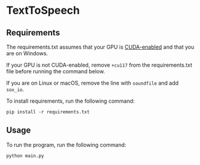 # TextToSpeech

## Requirements

The requirements.txt assumes that your GPU is [CUDA-enabled](https://developer.nvidia.com/cuda-gpus) and that you are on Windows.

If your GPU is not CUDA-enabled, remove `+cu117` from the requirements.txt file before running the command below.

If you are on Linux or macOS, remove the line with `soundfile` and add `sox_io`.

To install requirements, run the following command:

`pip install -r requirements.txt`

## Usage

To run the program, run the following command:

`python main.py`
